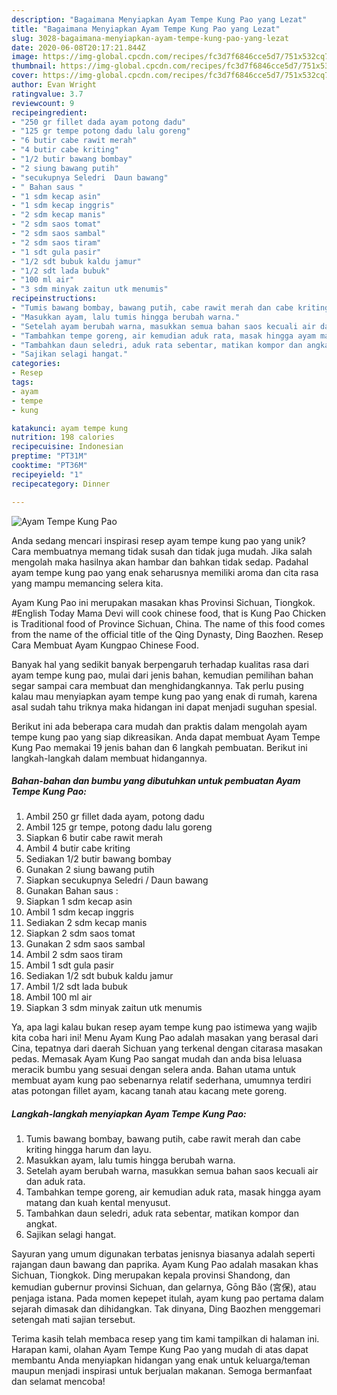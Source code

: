 ```yaml
---
description: "Bagaimana Menyiapkan Ayam Tempe Kung Pao yang Lezat"
title: "Bagaimana Menyiapkan Ayam Tempe Kung Pao yang Lezat"
slug: 3028-bagaimana-menyiapkan-ayam-tempe-kung-pao-yang-lezat
date: 2020-06-08T20:17:21.844Z
image: https://img-global.cpcdn.com/recipes/fc3d7f6846cce5d7/751x532cq70/ayam-tempe-kung-pao-foto-resep-utama.jpg
thumbnail: https://img-global.cpcdn.com/recipes/fc3d7f6846cce5d7/751x532cq70/ayam-tempe-kung-pao-foto-resep-utama.jpg
cover: https://img-global.cpcdn.com/recipes/fc3d7f6846cce5d7/751x532cq70/ayam-tempe-kung-pao-foto-resep-utama.jpg
author: Evan Wright
ratingvalue: 3.7
reviewcount: 9
recipeingredient:
- "250 gr fillet dada ayam potong dadu"
- "125 gr tempe potong dadu lalu goreng"
- "6 butir cabe rawit merah"
- "4 butir cabe kriting"
- "1/2 butir bawang bombay"
- "2 siung bawang putih"
- "secukupnya Seledri  Daun bawang"
- " Bahan saus "
- "1 sdm kecap asin"
- "1 sdm kecap inggris"
- "2 sdm kecap manis"
- "2 sdm saos tomat"
- "2 sdm saos sambal"
- "2 sdm saos tiram"
- "1 sdt gula pasir"
- "1/2 sdt bubuk kaldu jamur"
- "1/2 sdt lada bubuk"
- "100 ml air"
- "3 sdm minyak zaitun utk menumis"
recipeinstructions:
- "Tumis bawang bombay, bawang putih, cabe rawit merah dan cabe kriting hingga harum dan layu."
- "Masukkan ayam, lalu tumis hingga berubah warna."
- "Setelah ayam berubah warna, masukkan semua bahan saos kecuali air dan aduk rata."
- "Tambahkan tempe goreng, air kemudian aduk rata, masak hingga ayam matang dan kuah kental menyusut."
- "Tambahkan daun seledri, aduk rata sebentar, matikan kompor dan angkat."
- "Sajikan selagi hangat."
categories:
- Resep
tags:
- ayam
- tempe
- kung

katakunci: ayam tempe kung 
nutrition: 198 calories
recipecuisine: Indonesian
preptime: "PT31M"
cooktime: "PT36M"
recipeyield: "1"
recipecategory: Dinner

---
```



![Ayam Tempe Kung Pao](https://img-global.cpcdn.com/recipes/fc3d7f6846cce5d7/751x532cq70/ayam-tempe-kung-pao-foto-resep-utama.jpg)

Anda sedang mencari inspirasi resep ayam tempe kung pao yang unik? Cara membuatnya memang tidak susah dan tidak juga mudah. Jika salah mengolah maka hasilnya akan hambar dan bahkan tidak sedap. Padahal ayam tempe kung pao yang enak seharusnya memiliki aroma dan cita rasa yang mampu memancing selera kita.

Ayam Kung Pao ini merupakan masakan khas Provinsi Sichuan, Tiongkok. #English Today Mama Devi will cook chinese food, that is Kung Pao Chicken is Traditional food of Province Sichuan, China. The name of this food comes from the name of the official title of the Qing Dynasty, Ding Baozhen. Resep Cara Membuat Ayam Kungpao Chinese Food.

Banyak hal yang sedikit banyak berpengaruh terhadap kualitas rasa dari ayam tempe kung pao, mulai dari jenis bahan, kemudian pemilihan bahan segar sampai cara membuat dan menghidangkannya. Tak perlu pusing kalau mau menyiapkan ayam tempe kung pao yang enak di rumah, karena asal sudah tahu triknya maka hidangan ini dapat menjadi suguhan spesial.


Berikut ini ada beberapa cara mudah dan praktis dalam mengolah ayam tempe kung pao yang siap dikreasikan. Anda dapat membuat Ayam Tempe Kung Pao memakai 19 jenis bahan dan 6 langkah pembuatan. Berikut ini langkah-langkah dalam membuat hidangannya.

<!--inarticleads1-->

##### Bahan-bahan dan bumbu yang dibutuhkan untuk pembuatan Ayam Tempe Kung Pao:

1. Ambil 250 gr fillet dada ayam, potong dadu
1. Ambil 125 gr tempe, potong dadu lalu goreng
1. Siapkan 6 butir cabe rawit merah
1. Ambil 4 butir cabe kriting
1. Sediakan 1/2 butir bawang bombay
1. Gunakan 2 siung bawang putih
1. Siapkan secukupnya Seledri / Daun bawang
1. Gunakan  Bahan saus :
1. Siapkan 1 sdm kecap asin
1. Ambil 1 sdm kecap inggris
1. Sediakan 2 sdm kecap manis
1. Siapkan 2 sdm saos tomat
1. Gunakan 2 sdm saos sambal
1. Ambil 2 sdm saos tiram
1. Ambil 1 sdt gula pasir
1. Sediakan 1/2 sdt bubuk kaldu jamur
1. Ambil 1/2 sdt lada bubuk
1. Ambil 100 ml air
1. Siapkan 3 sdm minyak zaitun utk menumis


Ya, apa lagi kalau bukan resep ayam tempe kung pao istimewa yang wajib kita coba hari ini! Menu Ayam Kung Pao adalah masakan yang berasal dari Cina, tepatnya dari daerah Sichuan yang terkenal dengan citarasa masakan pedas. Memasak Ayam Kung Pao sangat mudah dan anda bisa leluasa meracik bumbu yang sesuai dengan selera anda. Bahan utama untuk membuat ayam kung pao sebenarnya relatif sederhana, umumnya terdiri atas potongan fillet ayam, kacang tanah atau kacang mete goreng. 

<!--inarticleads2-->

##### Langkah-langkah menyiapkan Ayam Tempe Kung Pao:

1. Tumis bawang bombay, bawang putih, cabe rawit merah dan cabe kriting hingga harum dan layu.
1. Masukkan ayam, lalu tumis hingga berubah warna.
1. Setelah ayam berubah warna, masukkan semua bahan saos kecuali air dan aduk rata.
1. Tambahkan tempe goreng, air kemudian aduk rata, masak hingga ayam matang dan kuah kental menyusut.
1. Tambahkan daun seledri, aduk rata sebentar, matikan kompor dan angkat.
1. Sajikan selagi hangat.


Sayuran yang umum digunakan terbatas jenisnya biasanya adalah seperti rajangan daun bawang dan paprika. Ayam Kung Pao adalah masakan khas Sichuan, Tiongkok. Ding merupakan kepala provinsi Shandong, dan kemudian gubernur provinsi Sichuan, dan gelarnya, Gōng Bǎo (宮保), atau penjaga istana. Pada momen kepepet itulah, ayam kung pao pertama dalam sejarah dimasak dan dihidangkan. Tak dinyana, Ding Baozhen menggemari setengah mati sajian tersebut. 

Terima kasih telah membaca resep yang tim kami tampilkan di halaman ini. Harapan kami, olahan Ayam Tempe Kung Pao yang mudah di atas dapat membantu Anda menyiapkan hidangan yang enak untuk keluarga/teman maupun menjadi inspirasi untuk berjualan makanan. Semoga bermanfaat dan selamat mencoba!
